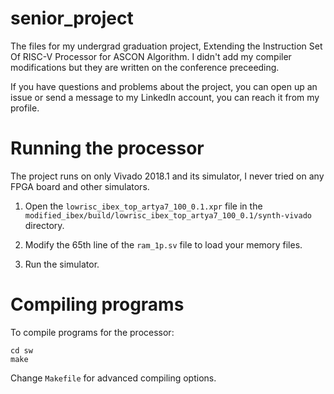 # senior_project
The files for my undergrad graduation project, Extending the Instruction Set Of RISC-V Processor for ASCON Algorithm. I didn't add my compiler modifications but they are written on the conference preceeding.

If you have questions and problems about the project, you can open up an issue or send a message to my LinkedIn account, you can reach it from my profile.

# Running the processor
The project runs on only Vivado 2018.1 and its simulator, I never tried on any FPGA board and other simulators.

1. Open the `lowrisc_ibex_top_artya7_100_0.1.xpr` file in the `modified_ibex/build/lowrisc_ibex_top_artya7_100_0.1/synth-vivado` directory.

2. Modify the 65th line of the `ram_1p.sv` file to load your memory files.

3. Run the simulator.

# Compiling programs

To compile programs for the processor:

````
cd sw
make
`````
Change `Makefile` for advanced compiling options.
